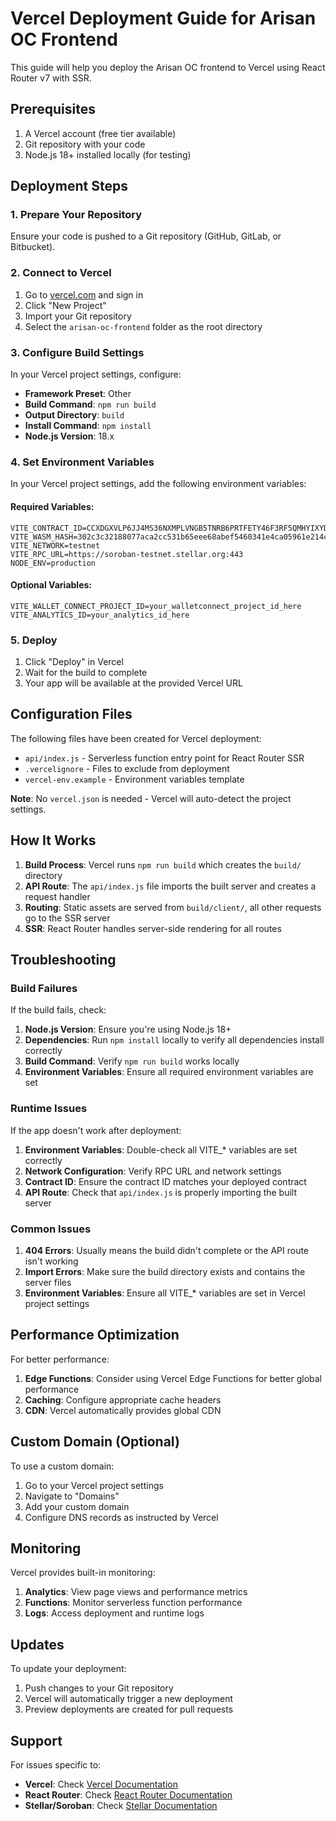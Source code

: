 # Vercel Deployment Guide for Arisan OC Frontend

This guide will help you deploy the Arisan OC frontend to Vercel using React Router v7 with SSR.

## Prerequisites

1. A Vercel account (free tier available)
2. Git repository with your code
3. Node.js 18+ installed locally (for testing)

## Deployment Steps

### 1. Prepare Your Repository

Ensure your code is pushed to a Git repository (GitHub, GitLab, or Bitbucket).

### 2. Connect to Vercel

1. Go to [vercel.com](https://vercel.com) and sign in
2. Click "New Project"
3. Import your Git repository
4. Select the `arisan-oc-frontend` folder as the root directory

### 3. Configure Build Settings

In your Vercel project settings, configure:

- **Framework Preset**: Other
- **Build Command**: `npm run build`
- **Output Directory**: `build`
- **Install Command**: `npm install`
- **Node.js Version**: 18.x

### 4. Set Environment Variables

In your Vercel project settings, add the following environment variables:

#### Required Variables:
```
VITE_CONTRACT_ID=CCXDGXVLP6JJ4MS36NXMPLVNGB5TNRB6PRTFETY46F3RF5QMHYIXYDNN
VITE_WASM_HASH=302c3c32188077aca2cc531b65eee68abef5460341e4ca05961e214c065e00f8
VITE_NETWORK=testnet
VITE_RPC_URL=https://soroban-testnet.stellar.org:443
NODE_ENV=production
```

#### Optional Variables:
```
VITE_WALLET_CONNECT_PROJECT_ID=your_walletconnect_project_id_here
VITE_ANALYTICS_ID=your_analytics_id_here
```

### 5. Deploy

1. Click "Deploy" in Vercel
2. Wait for the build to complete
3. Your app will be available at the provided Vercel URL

## Configuration Files

The following files have been created for Vercel deployment:

- `api/index.js` - Serverless function entry point for React Router SSR
- `.vercelignore` - Files to exclude from deployment
- `vercel-env.example` - Environment variables template

**Note**: No `vercel.json` is needed - Vercel will auto-detect the project settings.

## How It Works

1. **Build Process**: Vercel runs `npm run build` which creates the `build/` directory
2. **API Route**: The `api/index.js` file imports the built server and creates a request handler
3. **Routing**: Static assets are served from `build/client/`, all other requests go to the SSR server
4. **SSR**: React Router handles server-side rendering for all routes

## Troubleshooting

### Build Failures

If the build fails, check:

1. **Node.js Version**: Ensure you're using Node.js 18+
2. **Dependencies**: Run `npm install` locally to verify all dependencies install correctly
3. **Build Command**: Verify `npm run build` works locally
4. **Environment Variables**: Ensure all required environment variables are set

### Runtime Issues

If the app doesn't work after deployment:

1. **Environment Variables**: Double-check all VITE_* variables are set correctly
2. **Network Configuration**: Verify RPC URL and network settings
3. **Contract ID**: Ensure the contract ID matches your deployed contract
4. **API Route**: Check that `api/index.js` is properly importing the built server

### Common Issues

1. **404 Errors**: Usually means the build didn't complete or the API route isn't working
2. **Import Errors**: Make sure the build directory exists and contains the server files
3. **Environment Variables**: Ensure all VITE_* variables are set in Vercel project settings

## Performance Optimization

For better performance:

1. **Edge Functions**: Consider using Vercel Edge Functions for better global performance
2. **Caching**: Configure appropriate cache headers
3. **CDN**: Vercel automatically provides global CDN

## Custom Domain (Optional)

To use a custom domain:

1. Go to your Vercel project settings
2. Navigate to "Domains"
3. Add your custom domain
4. Configure DNS records as instructed by Vercel

## Monitoring

Vercel provides built-in monitoring:

1. **Analytics**: View page views and performance metrics
2. **Functions**: Monitor serverless function performance
3. **Logs**: Access deployment and runtime logs

## Updates

To update your deployment:

1. Push changes to your Git repository
2. Vercel will automatically trigger a new deployment
3. Preview deployments are created for pull requests

## Support

For issues specific to:
- **Vercel**: Check [Vercel Documentation](https://vercel.com/docs)
- **React Router**: Check [React Router Documentation](https://reactrouter.com)
- **Stellar/Soroban**: Check [Stellar Documentation](https://developers.stellar.org)
